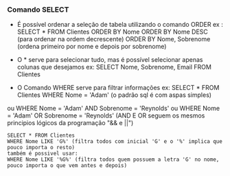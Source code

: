 ### Comando SELECT

- É possível ordenar a seleção de tabela utilizando o comando ORDER
ex : SELECT * FROM Clientes
     ORDER BY Nome
     ORDER BY Nome DESC (para ordenar na ordem decrescente)
     ORDER BY Nome, Sobrenome (ordena primeiro por nome e depois por sobrenome)

- O * serve para selecionar tudo, mas é possível selecionar apenas colunas que desejamos
ex: SELECT Nome, Sobrenome, Email FROM Clientes

- O Comando WHERE serve para filtrar informações
ex: SELECT * FROM Clientes
    WHERE Nome = 'Adam' (o padrão sql é com aspas simples)

ou  WHERE Nome = 'Adam' AND Sobrenome = 'Reynolds'
ou  WHERE Nome = 'Adam' OR Sobrenome = 'Reynolds' 
(AND E OR seguem os mesmos principios lógicos da programação "&& e ||")

    SELECT * FROM Clientes
    WHERE Nome LIKE 'G%' (filtra todos com inicial 'G' e o '%' implica que pouco importa o resto)
    também é possivel usar:
    WHERE Nome LIKE '%G%' (filtra todos quem possuem a letra 'G' no nome, pouco importa o que vem antes e depois)